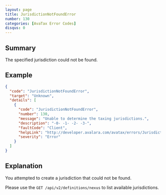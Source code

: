 ```yaml
---
layout: page
title: JurisdictionNotFoundError
number: 130
categories: [AvaTax Error Codes]
disqus: 0
---
```


## Summary

The specified jurisdiction could not be found.

## Example

```json
{
  "code": "JurisdictionNotFoundError",
  "target": "Unknown",
  "details": [
    {
      "code": "JurisdictionNotFoundError",
      "number": 130,
      "message": "Unable to determine the taxing jurisdictions.",
      "description": "-0- -1- -2- -3-",
      "faultCode": "Client",
      "helpLink": "http://developer.avalara.com/avatax/errors/JurisdictionNotFoundError",
      "severity": "Error"
    }
  ]
}
```

## Explanation

You attempted to create a jurisdiction that could not be found.

Please use the `GET /api/v2/definitions/nexus` to list available jurisdictions.
